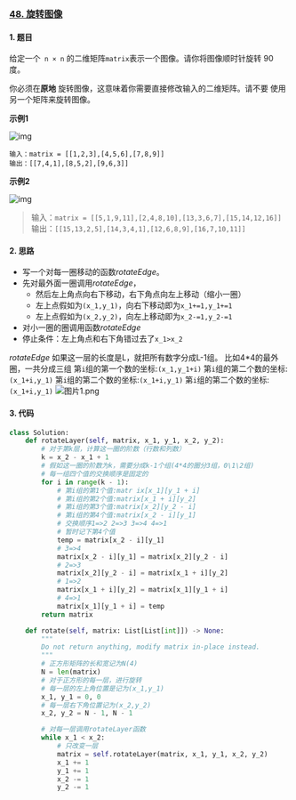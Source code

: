 ### [48. 旋转图像](https://leetcode-cn.com/problems/rotate-image/)

#### 1. 题目

给定一个` n × n` 的二维矩阵` matrix `表示一个图像。请你将图像顺时针旋转 90 度。

你必须在**原地** 旋转图像，这意味着你需要直接修改输入的二维矩阵。请不要 使用另一个矩阵来旋转图像。

**示例1**

![img](https://assets.leetcode.com/uploads/2020/08/28/mat1.jpg)

```
输入：matrix = [[1,2,3],[4,5,6],[7,8,9]]
输出：[[7,4,1],[8,5,2],[9,6,3]]
```

**示例2**

![img](https://assets.leetcode.com/uploads/2020/08/28/mat2.jpg)

> 输入：`matrix = [[5,1,9,11],[2,4,8,10],[13,3,6,7],[15,14,12,16]]`
> 输出：`[[15,13,2,5],[14,3,4,1],[12,6,8,9],[16,7,10,11]]`



#### 2. 思路

- 写一个对每一圈移动的函数$rotateEdge$。
- 先对最外面一圈调用$rotateEdge$，
  - 然后左上角点向右下移动，右下角点向左上移动（缩小一圈）
  - 左上点假如为`(x_1,y_1)`，向右下移动即为`x_1+=1,y_1+=1`
  - 左上点假如为`(x_2,y_2)`，向左上移动即为`x_2-=1,y_2-=1`
- 对小一圈的圈调用函数$rotateEdge$
- 停止条件：左上角点和右下角错过去了`x_1>x_2`

$rotateEdge$
如果这一层的长度是L，就把所有数字分成L-1组。
比如4*4的最外圈，一共分成三组
第`i`组的第一个数的坐标:`(x_1,y_1+i)`
第`i`组的第二个数的坐标:`(x_1+i,y_1)`
第`i`组的第二个数的坐标:`(x_1+i,y_1)`
第`i`组的第二个数的坐标:`(x_1+i,y_1)`
![图片1.png](https://pic.leetcode-cn.com/1637071594-GJGCaK-%E5%9B%BE%E7%89%871.png)

#### 3. 代码 

```python
class Solution:
    def rotateLayer(self, matrix, x_1, y_1, x_2, y_2):
        # 对于第k层，计算这一圈的阶数（行数和列数）
        k = x_2 - x_1 + 1
        # 假如这一圈的阶数为k，需要分成k-1个组(4*4的圈分3组，0\1\2组)
        # 每一组四个值的交换顺序是固定的
        for i in range(k - 1):
            # 第i组的第1个值:matr ix[x_1][y_1 + i]
            # 第i组的第2个值:matrix[x_1 + i][y_2]
            # 第i组的第3个值:matrix[x_2][y_2 - i]
            # 第i组的第4个值:matrix[x_2 - i][y_1]
            # 交换顺序1=>2 2=>3 3=>4 4=>1
            # 暂时记下第4个值
            temp = matrix[x_2 - i][y_1]
            # 3=>4
            matrix[x_2 - i][y_1] = matrix[x_2][y_2 - i]
            # 2=>3
            matrix[x_2][y_2 - i] = matrix[x_1 + i][y_2]
            # 1=>2
            matrix[x_1 + i][y_2] = matrix[x_1][y_1 + i]
            # 4=>1
            matrix[x_1][y_1 + i] = temp
        return matrix

    def rotate(self, matrix: List[List[int]]) -> None:
        """
        Do not return anything, modify matrix in-place instead.
        """
        # 正方形矩阵的长和宽记为N(4)
        N = len(matrix)
        # 对于正方形的每一层，进行旋转
        # 每一层的左上角位置是记为(x_1,y_1)
        x_1, y_1 = 0, 0
        # 每一层右下角位置记为(x_2,y_2)
        x_2, y_2 = N - 1, N - 1

        # 对每一层调用rotateLayer函数
        while x_1 < x_2:
            # 只改变一层
            matrix = self.rotateLayer(matrix, x_1, y_1, x_2, y_2)
            x_1 += 1
            y_1 += 1
            x_2 -= 1
            y_2 -= 1
```

